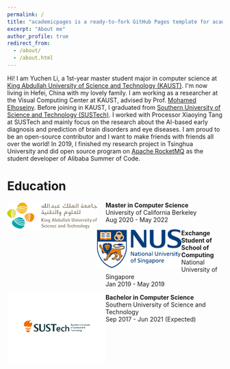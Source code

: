 ```yaml
---
permalink: /
title: "academicpages is a ready-to-fork GitHub Pages template for academic personal websites"
excerpt: "About me"
author_profile: true
redirect_from: 
  - /about/
  - /about.html
---
```


Hi! I am Yuchen Li, a 1st-year master student major in computer science at [King Abdullah University of Science and Technology (KAUST)](https://www.kaust.edu.sa/en). I'm now living in Hefei, China with my lovely family. I am working as a researcher at the Visual Computing Center at KAUST, advised by Prof. [Mohamed Elhoseiny](http://www.mohamed-elhoseiny.com/). Before joining in KAUST, I graduated from [Southern University of Science and Technology (SUSTech)](https://www.sustech.edu.cn/en/). I worked with Processor Xiaoying Tang at SUSTech and mainly focus on the research about the AI-based early diagnosis and prediction of brain disorders and eye diseases. I am proud to be an open-source contributor and I want to make friends with friends all over the world! In 2019, I finished my research project in Tsinghua University and did open source program on [Apache RocketMQ](http://rocketmq.apache.org/) as the student developer of Alibaba Summer of Code. 

<h1 id="education">Education<br /></h1>
<p><img src="../images/KAUST.png" alt="KAUST" style="width:210px;float:left" /></p>
<p style="margin-left:230px"><b>Master in Computer Science</b><br />
University of California Berkeley<br />
Aug 2020 - May 2022</p>
<p><img src="../images/NUS.png" alt="NUS" style="height:90px;float:left" /></p>
<p style="margin-left:230px"><b>Exchange Student of School of Computing</b><br />
National University of Singapore<br />
Jan 2019 - May 2019</p>

<p><img src="../images/SUSTech.png" alt="NUS" width="230px" style="float:left"/></p>
<p style="margin-left:230px"><b>Bachelor in Computer Science</b><br />
Southern University of Science and Technology<br />
Sep 2017 - Jun 2021 (Expected)</p>